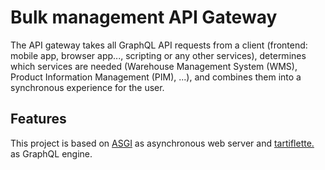 # Bulk management API Gateway

The API gateway takes all GraphQL API requests from a client
(frontend: mobile app, browser app..., scripting or any other services),
determines which services are needed (Warehouse Management System (WMS),
Product Information Management (PIM), ...),
and combines them into a synchronous experience for the user.

## Features

This project is based on [ASGI](https://asgi.readthedocs.io) as asynchronous
web server and [tartiflette.](https://tartiflette.io) as GraphQL engine.
